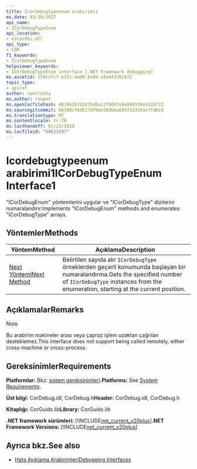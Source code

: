```yaml
---
title: Icordebugtypeenum arabirimi1
ms.date: 03/30/2017
api_name:
- ICorDebugTypeEnum
api_location:
- mscordbi.dll
api_type:
- COM
f1_keywords:
- ICorDebugTypeEnum
helpviewer_keywords:
- ICorDebugTypeEnum interface [.NET Framework debugging]
ms.assetid: 159ccfcf-b37c-4ad9-8e0d-a9a443262472
topic_type:
- apiref
author: rpetrusha
ms.author: ronpet
ms.openlocfilehash: d8196267d1b7bd6ac2fb66fe8e099330e531b722
ms.sourcegitcommit: 6b308cf6d627d78ee36dbbae8972a310ac7fd6c8
ms.translationtype: MT
ms.contentlocale: tr-TR
ms.lasthandoff: 01/23/2019
ms.locfileid: "54513197"
---
```

# <a name="icordebugtypeenum-interface1"></a><span data-ttu-id="dcff1-102">Icordebugtypeenum arabirimi1</span><span class="sxs-lookup"><span data-stu-id="dcff1-102">ICorDebugTypeEnum Interface1</span></span>
<span data-ttu-id="dcff1-103">"ICorDebugEnum" yöntemlerini uygular ve "ICorDebugType" dizilerini numaralandırır.</span><span class="sxs-lookup"><span data-stu-id="dcff1-103">Implements "ICorDebugEnum" methods and enumerates "ICorDebugType" arrays.</span></span>  
  
## <a name="methods"></a><span data-ttu-id="dcff1-104">Yöntemler</span><span class="sxs-lookup"><span data-stu-id="dcff1-104">Methods</span></span>  
  
|<span data-ttu-id="dcff1-105">Yöntem</span><span class="sxs-lookup"><span data-stu-id="dcff1-105">Method</span></span>|<span data-ttu-id="dcff1-106">Açıklama</span><span class="sxs-lookup"><span data-stu-id="dcff1-106">Description</span></span>|  
|------------|-----------------|  
|[<span data-ttu-id="dcff1-107">Next Yöntemi</span><span class="sxs-lookup"><span data-stu-id="dcff1-107">Next Method</span></span>](../../../../docs/framework/unmanaged-api/debugging/icordebugtypeenum-next-method.md)|<span data-ttu-id="dcff1-108">Belirtilen sayıda alır `ICorDebugType` örneklerden geçerli konumunda başlayan bir numaralandırma.</span><span class="sxs-lookup"><span data-stu-id="dcff1-108">Gets the specified number of `ICorDebugType` instances from the enumeration, starting at the current position.</span></span>|  
  
## <a name="remarks"></a><span data-ttu-id="dcff1-109">Açıklamalar</span><span class="sxs-lookup"><span data-stu-id="dcff1-109">Remarks</span></span>  
  
> [!NOTE]
>  <span data-ttu-id="dcff1-110">Bu arabirim makineler arası veya çapraz işlem uzaktan çağrılan desteklemez.</span><span class="sxs-lookup"><span data-stu-id="dcff1-110">This interface does not support being called remotely, either cross-machine or cross-process.</span></span>  
  
## <a name="requirements"></a><span data-ttu-id="dcff1-111">Gereksinimler</span><span class="sxs-lookup"><span data-stu-id="dcff1-111">Requirements</span></span>  
 <span data-ttu-id="dcff1-112">**Platformlar:** Bkz: [sistem gereksinimleri](../../../../docs/framework/get-started/system-requirements.md).</span><span class="sxs-lookup"><span data-stu-id="dcff1-112">**Platforms:** See [System Requirements](../../../../docs/framework/get-started/system-requirements.md).</span></span>  
  
 <span data-ttu-id="dcff1-113">**Üst bilgi:** CorDebug.idl, CorDebug.h</span><span class="sxs-lookup"><span data-stu-id="dcff1-113">**Header:** CorDebug.idl, CorDebug.h</span></span>  
  
 <span data-ttu-id="dcff1-114">**Kitaplığı:** CorGuids.lib</span><span class="sxs-lookup"><span data-stu-id="dcff1-114">**Library:** CorGuids.lib</span></span>  
  
 <span data-ttu-id="dcff1-115">**.NET framework sürümleri:** [!INCLUDE[net_current_v20plus](../../../../includes/net-current-v20plus-md.md)]</span><span class="sxs-lookup"><span data-stu-id="dcff1-115">**.NET Framework Versions:** [!INCLUDE[net_current_v20plus](../../../../includes/net-current-v20plus-md.md)]</span></span>  
  
## <a name="see-also"></a><span data-ttu-id="dcff1-116">Ayrıca bkz.</span><span class="sxs-lookup"><span data-stu-id="dcff1-116">See also</span></span>
- [<span data-ttu-id="dcff1-117">Hata Ayıklama Arabirimleri</span><span class="sxs-lookup"><span data-stu-id="dcff1-117">Debugging Interfaces</span></span>](../../../../docs/framework/unmanaged-api/debugging/debugging-interfaces.md)
